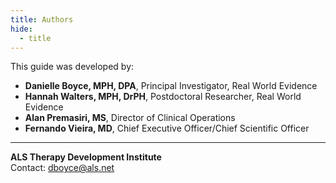 ```yaml
---
title: Authors
hide:
  - title
---
```


This guide was developed by:

- **Danielle Boyce, MPH, DPA**, Principal Investigator, Real World Evidence  
- **Hannah Walters, MPH, DrPH**, Postdoctoral Researcher, Real World Evidence    
- **Alan Premasiri, MS**, Director of Clinical Operations  
- **Fernando Vieira, MD**, Chief Executive Officer/Chief Scientific Officer  

---

**ALS Therapy Development Institute**  
Contact: [dboyce@als.net](mailto:dboyce@als.net)


